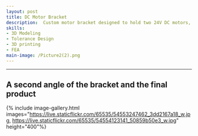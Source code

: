 ```yaml
---
layout: post
title: DC Motor Bracket
description:  Custom motor bracket designed to hold two 24V DC motors, two gears to connect them and a custom locking collar to attach one of the motor shafts to the 0.5" arm shaft.
skills: 
- 3D Modeling
- Tolerance Design
- 3D printing
- FEA
main-image: /Picture2(2).png
---
```


---
## A second angle of the bracket and the final product
{% include image-gallery.html images="https://live.staticflickr.com/65535/54553247462_3dd2167a18_w.jpg, https://live.staticflickr.com/65535/54554123141_50859b50e3_w.jpg" height="400"%}
